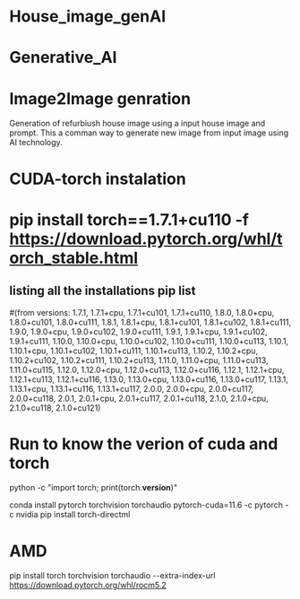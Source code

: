 # House_image_genAI
 
# Generative_AI
# Image2Image genration
 Generation of refurbiush house image using a input house image and prompt. This a comman way to generate new image from input image using AI technology.

# CUDA-torch instalation 
# pip install torch==1.7.1+cu110 -f https://download.pytorch.org/whl/torch_stable.html

## listing all the installations  pip list

#(from versions: 1.7.1, 1.7.1+cpu, 1.7.1+cu101, 1.7.1+cu110, 1.8.0, 1.8.0+cpu, 1.8.0+cu101, 1.8.0+cu111, 1.8.1, 1.8.1+cpu, 1.8.1+cu101, 1.8.1+cu102, 1.8.1+cu111, 1.9.0, 1.9.0+cpu, 1.9.0+cu102, 1.9.0+cu111, 1.9.1, 1.9.1+cpu, 1.9.1+cu102, 1.9.1+cu111, 1.10.0, 1.10.0+cpu, 1.10.0+cu102, 1.10.0+cu111, 1.10.0+cu113, 1.10.1, 1.10.1+cpu, 1.10.1+cu102, 1.10.1+cu111, 1.10.1+cu113, 1.10.2, 1.10.2+cpu, 1.10.2+cu102, 1.10.2+cu111, 1.10.2+cu113, 1.11.0, 1.11.0+cpu, 1.11.0+cu113, 1.11.0+cu115, 1.12.0, 1.12.0+cpu, 1.12.0+cu113, 1.12.0+cu116, 1.12.1, 1.12.1+cpu, 1.12.1+cu113, 1.12.1+cu116, 1.13.0, 1.13.0+cpu, 1.13.0+cu116, 1.13.0+cu117, 1.13.1, 1.13.1+cpu, 1.13.1+cu116, 1.13.1+cu117, 2.0.0, 2.0.0+cpu, 2.0.0+cu117, 2.0.0+cu118, 2.0.1, 2.0.1+cpu, 2.0.1+cu117, 2.0.1+cu118, 2.1.0, 2.1.0+cpu, 2.1.0+cu118, 2.1.0+cu121)


# Run to know the verion of cuda and torch
  python -c "import torch; print(torch.__version__)"

conda install pytorch torchvision torchaudio pytorch-cuda=11.6 -c pytorch -c nvidia
pip install torch-directml

# AMD
pip install torch torchvision torchaudio --extra-index-url https://download.pytorch.org/whl/rocm5.2